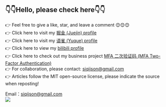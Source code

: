 ## 👇👇Hello, please check here👇👇  
👉 Feel free to give a like, star, and leave a comment 😊😊😊  
👉 Click here to visit my [掘金 (Juejin) profile](https://juejin.cn/user/2154698523020205)  
👉 Click here to visit my [语雀 (Yuque) profile](https://www.yuque.com/istao)  
👉 Click here to view my [bilibili profile](https://space.bilibili.com/253646371)  
👉 Click here to check out my business project [MFA 二次验证码 (MFA Two-Factor Authentication)](https://mfacode.cn)  
👉 For collaboration, please contact: siqijson@gmail.com  
👉 Articles follow the MIT open-source license, please indicate the source when reposting!  

Email：siqijson@gmail.com  
<img src="https://github-readme-stats.vercel.app/api?username=taosiqi&show_icons=true&icon_color=#3080ED&text_color=#3080ED&bg_color=ffffff&hide_title=true" />
